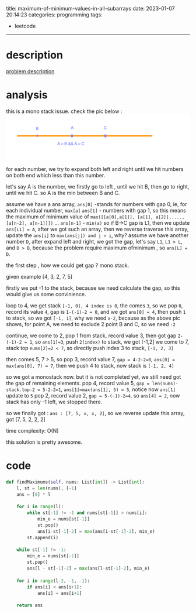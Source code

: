 title: maximum-of-minimum-values-in-all-subarrays
date: 2023-01-07 20:14:23
categories: programming
tags:
- leetcode
---

# description
[problem description](https://github.com/cbweixin/leetcode-python/blob/0a3e300812daf6077b11515da0f3550b3e15d0bc/leetcode-py3/leetcode/editor/en/doc/content/maximum-of-minimum-values-in-all-subarrays-1950.md#L8)


# analysis
this is a mono stack issue.
check the pic below : ![pic](https://raw.githubusercontent.com/cbweixin/seleniumdemo/master/2023/01/upgit_20230107_1673152107.png)

for each number, we try to expand both left and right until we hit numbers on both end which less than this number.

let's say A is the number, we firstly go to left , until we hit B, then go to right, until we hit C. so A is the min between B and C. 

assume we have a ans array, 
       `ans[0]` -stands for numbers with gap 0, ie, for each individual number, `max[a]`
       `ans[1]` - numbers with gap 1, so this means the maximum of minimum value of `max([[a[0],a[1]], [a[1], a[2]],...., [a[n-2], a[n-1]]])`
       ...
       `ans[n-1]` - `min(a)`
so if B->C gap is L1, then we update `ans[L1] = A`, after we got such an array, then we reverse traverse this array, update the `ans[i]` to `max(ans[j]) and j > i`, why?
assume we have another number `D`, after expand left and right, we got the gap, let's say `L1`, `L1 > L`, and `D > B`, because the problem require maximum ofminimum , so `ans[L] = D`.  

the first step , how we could get gap ? mono stack. 

given example [4, 3, 2, 7, 5]

firstly we put -1 to the stack, because we need calculate the gap, so this would give us some convinience. 

loop to 4, we get stack `[-1, 0], 4 index is 0`, the comes `3`, so we pop `0`, record its value `4`, gap is `1-(-1)-2 =
0`, and we got `ans[0] = 4`, then push `1` to stack, so we got `[-1, 1]`, why we need `x-2`, because as the above pic
shows, for point A, we need to exclude 2 point B and C, so we need `-2`

continue, we come to 2, pop 1 from stack, record value 3, then got gap `2-(-1)-2 = 1`, so `ans[1]=3`, push `2(index)` to stack, we got [-1,2] 
we come to 7, stack top `nums[2]=2 < 7`, so directly push index 3 to stack, `[-1, 2, 3]`

then comes 5, 7 > 5, so pop 3, record value 7, `gap = 4-2-2=0`, `ans[0] = max(ans[0], 7) = 7`, then we push 4 to stack, now stack is `[-1, 2, 4]`  

so we got a monostack now. but it is not completed yet, we still need got the gap of remaining elements.
pop 4, record value 5, `gap = len(nums)-stack.top-2 = 5-2-2=1`, `ans[1]=max(ans[1], 5) = 5`, notice now `ans[1]` update to `5`
pop 2, record value 2, `gap = 5-(-1)-2=4`, so `ans[4] = 2`, now stack has only -1 left, we stopped there. 

so we finally got : `ans : [7, 5, x, x, 2]`, so we reverse update this array, got [7, 5, 2, 2, 2]

time complexity: O(N)

this solution is pretty awesome. 


# code
```python
def findMaximums(self, nums: List[int]) -> List[int]:
    l, st = len(nums), [-1]
    ans = [0] * l

    for i in range(l):
        while st[-1] != -1 and nums[st[-1]] > nums[i]:
            min_e = nums[st[-1]]
            st.pop()
            ans[i-st[-1]-2] = max(ans[i-st[-1]-2], min_e)
        st.append(i)

    while st[-1] != -1:
        min_e = nums[st[-1]]
        st.pop()
        ans[l - st[-1]-2] = max(ans[l-st[-1]-2], min_e)

    for i in range(l-2, -1, -1):
        if ans[i] < ans[i+1]:
            ans[i] = ans[i+1]

    return ans
```




       

